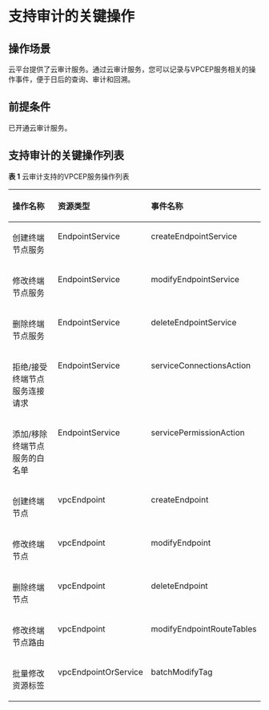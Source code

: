 # 支持审计的关键操作<a name="vpcep_03_0401"></a>

## 操作场景<a name="section335119501692"></a>

云平台提供了云审计服务。通过云审计服务，您可以记录与VPCEP服务相关的操作事件，便于日后的查询、审计和回溯。

## 前提条件<a name="section512210455102"></a>

已开通云审计服务。

## 支持审计的关键操作列表<a name="section337661261113"></a>

**表 1**  云审计支持的VPCEP服务操作列表

<a name="table419013615355"></a>
<table><thead align="left"><tr id="row1236821417351"><th class="cellrowborder" valign="top" width="27.202720272027204%" id="mcps1.2.4.1.1"><p id="p2273188350"><a name="p2273188350"></a><a name="p2273188350"></a>操作名称</p>
</th>
<th class="cellrowborder" valign="top" width="30.283028302830285%" id="mcps1.2.4.1.2"><p id="p22791820353"><a name="p22791820353"></a><a name="p22791820353"></a>资源类型</p>
</th>
<th class="cellrowborder" valign="top" width="42.51425142514251%" id="mcps1.2.4.1.3"><p id="p927101893510"><a name="p927101893510"></a><a name="p927101893510"></a>事件名称</p>
</th>
</tr>
</thead>
<tbody><tr id="row193157618359"><td class="cellrowborder" valign="top" width="27.202720272027204%" headers="mcps1.2.4.1.1 "><p id="p113151167352"><a name="p113151167352"></a><a name="p113151167352"></a>创建终端节点服务</p>
</td>
<td class="cellrowborder" valign="top" width="30.283028302830285%" headers="mcps1.2.4.1.2 "><p id="p5315186183519"><a name="p5315186183519"></a><a name="p5315186183519"></a>EndpointService</p>
</td>
<td class="cellrowborder" valign="top" width="42.51425142514251%" headers="mcps1.2.4.1.3 "><p id="p163151563356"><a name="p163151563356"></a><a name="p163151563356"></a>createEndpointService</p>
</td>
</tr>
<tr id="row831517616355"><td class="cellrowborder" valign="top" width="27.202720272027204%" headers="mcps1.2.4.1.1 "><p id="p103154617358"><a name="p103154617358"></a><a name="p103154617358"></a>修改终端节点服务</p>
</td>
<td class="cellrowborder" valign="top" width="30.283028302830285%" headers="mcps1.2.4.1.2 "><p id="p173156613516"><a name="p173156613516"></a><a name="p173156613516"></a>EndpointService</p>
</td>
<td class="cellrowborder" valign="top" width="42.51425142514251%" headers="mcps1.2.4.1.3 "><p id="p931556103519"><a name="p931556103519"></a><a name="p931556103519"></a>modifyEndpointService</p>
</td>
</tr>
<tr id="row13315166143514"><td class="cellrowborder" valign="top" width="27.202720272027204%" headers="mcps1.2.4.1.1 "><p id="p531512613352"><a name="p531512613352"></a><a name="p531512613352"></a>删除终端节点服务</p>
</td>
<td class="cellrowborder" valign="top" width="30.283028302830285%" headers="mcps1.2.4.1.2 "><p id="p431517633517"><a name="p431517633517"></a><a name="p431517633517"></a>EndpointService</p>
</td>
<td class="cellrowborder" valign="top" width="42.51425142514251%" headers="mcps1.2.4.1.3 "><p id="p14315186163518"><a name="p14315186163518"></a><a name="p14315186163518"></a>deleteEndpointService</p>
</td>
</tr>
<tr id="row2315156143513"><td class="cellrowborder" valign="top" width="27.202720272027204%" headers="mcps1.2.4.1.1 "><p id="p93151620355"><a name="p93151620355"></a><a name="p93151620355"></a>拒绝/接受终端节点服务连接请求</p>
</td>
<td class="cellrowborder" valign="top" width="30.283028302830285%" headers="mcps1.2.4.1.2 "><p id="p1631614612357"><a name="p1631614612357"></a><a name="p1631614612357"></a>EndpointService</p>
</td>
<td class="cellrowborder" valign="top" width="42.51425142514251%" headers="mcps1.2.4.1.3 "><p id="p33168693510"><a name="p33168693510"></a><a name="p33168693510"></a>serviceConnectionsAction</p>
</td>
</tr>
<tr id="row103161864359"><td class="cellrowborder" valign="top" width="27.202720272027204%" headers="mcps1.2.4.1.1 "><p id="p231612611358"><a name="p231612611358"></a><a name="p231612611358"></a>添加/移除终端节点服务的白名单</p>
</td>
<td class="cellrowborder" valign="top" width="30.283028302830285%" headers="mcps1.2.4.1.2 "><p id="p531666133519"><a name="p531666133519"></a><a name="p531666133519"></a>EndpointService</p>
</td>
<td class="cellrowborder" valign="top" width="42.51425142514251%" headers="mcps1.2.4.1.3 "><p id="p1931646183515"><a name="p1931646183515"></a><a name="p1931646183515"></a>servicePermissionAction</p>
</td>
</tr>
<tr id="row231626173517"><td class="cellrowborder" valign="top" width="27.202720272027204%" headers="mcps1.2.4.1.1 "><p id="p1831646103511"><a name="p1831646103511"></a><a name="p1831646103511"></a>创建终端节点</p>
</td>
<td class="cellrowborder" valign="top" width="30.283028302830285%" headers="mcps1.2.4.1.2 "><p id="p9316126193515"><a name="p9316126193515"></a><a name="p9316126193515"></a>vpcEndpoint</p>
</td>
<td class="cellrowborder" valign="top" width="42.51425142514251%" headers="mcps1.2.4.1.3 "><p id="p1331611653510"><a name="p1331611653510"></a><a name="p1331611653510"></a>createEndpoint</p>
</td>
</tr>
<tr id="row831610616357"><td class="cellrowborder" valign="top" width="27.202720272027204%" headers="mcps1.2.4.1.1 "><p id="p113161623519"><a name="p113161623519"></a><a name="p113161623519"></a>修改终端节点</p>
</td>
<td class="cellrowborder" valign="top" width="30.283028302830285%" headers="mcps1.2.4.1.2 "><p id="p15316762352"><a name="p15316762352"></a><a name="p15316762352"></a>vpcEndpoint</p>
</td>
<td class="cellrowborder" valign="top" width="42.51425142514251%" headers="mcps1.2.4.1.3 "><p id="p1531618693515"><a name="p1531618693515"></a><a name="p1531618693515"></a>modifyEndpoint</p>
</td>
</tr>
<tr id="row73162693517"><td class="cellrowborder" valign="top" width="27.202720272027204%" headers="mcps1.2.4.1.1 "><p id="p53164643520"><a name="p53164643520"></a><a name="p53164643520"></a>删除终端节点</p>
</td>
<td class="cellrowborder" valign="top" width="30.283028302830285%" headers="mcps1.2.4.1.2 "><p id="p731646133513"><a name="p731646133513"></a><a name="p731646133513"></a>vpcEndpoint</p>
</td>
<td class="cellrowborder" valign="top" width="42.51425142514251%" headers="mcps1.2.4.1.3 "><p id="p83165612353"><a name="p83165612353"></a><a name="p83165612353"></a>deleteEndpoint</p>
</td>
</tr>
<tr id="row33161962356"><td class="cellrowborder" valign="top" width="27.202720272027204%" headers="mcps1.2.4.1.1 "><p id="p13316264356"><a name="p13316264356"></a><a name="p13316264356"></a>修改终端节点路由</p>
</td>
<td class="cellrowborder" valign="top" width="30.283028302830285%" headers="mcps1.2.4.1.2 "><p id="p83169620357"><a name="p83169620357"></a><a name="p83169620357"></a>vpcEndpoint</p>
</td>
<td class="cellrowborder" valign="top" width="42.51425142514251%" headers="mcps1.2.4.1.3 "><p id="p113161967352"><a name="p113161967352"></a><a name="p113161967352"></a>modifyEndpointRouteTables</p>
</td>
</tr>
<tr id="row2031686123517"><td class="cellrowborder" valign="top" width="27.202720272027204%" headers="mcps1.2.4.1.1 "><p id="p123165611359"><a name="p123165611359"></a><a name="p123165611359"></a>批量修改资源标签</p>
</td>
<td class="cellrowborder" valign="top" width="30.283028302830285%" headers="mcps1.2.4.1.2 "><p id="p10316568356"><a name="p10316568356"></a><a name="p10316568356"></a>vpcEndpointOrService</p>
</td>
<td class="cellrowborder" valign="top" width="42.51425142514251%" headers="mcps1.2.4.1.3 "><p id="p103165693512"><a name="p103165693512"></a><a name="p103165693512"></a>batchModifyTag</p>
</td>
</tr>
</tbody>
</table>


